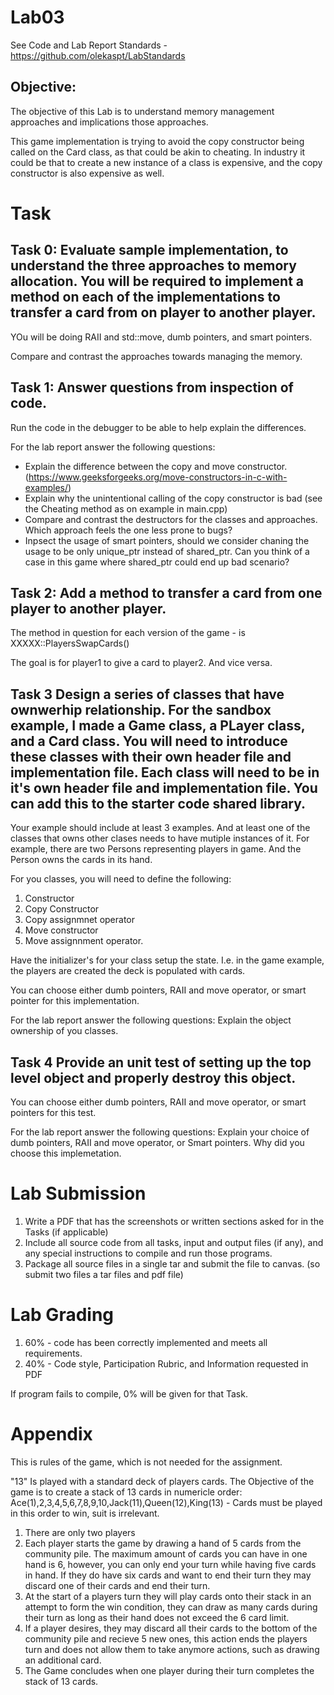 # Lab03
See Code and Lab Report Standards - https://github.com/olekaspt/LabStandards
## Objective:
The objective of this Lab is to understand memory management approaches and implications those approaches.

This game implementation is trying to avoid the copy constructor being called on the Card class, as that could be akin to cheating.   In industry it could be that to create a new instance of a class is expensive, and the copy constructor is also expensive as well.

# Task

## Task 0: Evaluate sample implementation, to understand the three approaches to memory allocation.  You will be required to implement a method on each of the implementations to transfer a card from on player to another player.

YOu will be doing RAII and std::move, dumb pointers, and smart pointers.   

Compare and contrast the approaches towards managing the memory.

## Task 1: Answer questions from inspection of code.
Run the code in the debugger to be able to help explain the differences.

For the lab report answer the following questions:
*	Explain the difference between the copy and move constructor. (https://www.geeksforgeeks.org/move-constructors-in-c-with-examples/)
*	Explain why the unintentional calling of the copy constructor is bad (see the Cheating method as on example in main.cpp)
*	Compare and contrast the destructors for the classes and approaches.  Which approach feels the one less prone to bugs?
*	Inpsect the usage of smart pointers, should we consider chaning the usage to be only unique_ptr instead of shared_ptr.  Can you think of a case in this game where shared_ptr could end up bad scenario?


## Task 2:  Add a method to transfer a card from one player to another player.

The method in question for each version of the game - is XXXXX::PlayersSwapCards()

The goal is for player1 to give a card to player2.  And vice versa.


## Task 3  Design a series of classes that have ownwerhip relationship.  For the sandbox example, I made a Game class, a PLayer class, and a Card class.  You will need to introduce these classes with their own header file and implementation file.  Each class will need to be in it's own header file and implementation file.  You can add this to the starter code shared library.

Your example should include at least 3 examples.  And at least one of the classes that owns other clases needs to have mutiple instances of it.  For example, there are two Persons representing players in game.  And the Person owns the cards in its hand.

For you classes, you will need to define the following:
1. Constructor
2. Copy Constructor
3. Copy assignmnet operator
4. Move constructor
5. Move assignnment operator.

Have the initializer's for your class setup the state.  I.e. in the game example, the players are created the deck is populated with cards.

You can choose either dumb pointers, RAII and move operator, or smart pointer for this implementation.

For the lab report answer the following questions:
Explain the object ownership of you classes.
 
## Task 4 Provide an unit test of setting up the top level object and properly destroy this object.
You can choose either dumb pointers, RAII and move operator, or smart pointers for this test.  

For the lab report answer the following questions:
Explain your choice of dumb pointers, RAII and move operator, or Smart pointers.  Why did you choose this implemetation.

# Lab Submission
1.	Write a PDF that has the screenshots or written sections asked for in the Tasks (if applicable)
3.	Include all source code from all tasks, input and output files (if any), and any special instructions to compile and run those programs.
4.	Package all source files in a single tar and submit the file to canvas.  (so submit two files a tar files and pdf file)

# Lab Grading
1.	60% - code has been correctly implemented and meets all requirements.
1.	40% - Code style, Participation Rubric, and Information requested in PDF 

If program fails to compile, 0% will be given for that Task.


# Appendix
This is rules of the game, which is not needed for the assignment.

"13" Is played with a standard deck of players cards.
The Objective of the game is to create a stack of 13 cards in numericle order:
Ace(1),2,3,4,5,6,7,8,9,10,Jack(11),Queen(12),King(13) - Cards must be played in this order to win, suit is irrelevant.

1. There are only two players
1. Each player starts the game by drawing a hand of 5 cards from the community pile. The maximum amount of cards
you can have in one hand is 6, however, you can only end your turn while having five cards in hand. If they do
have six cards and want to end their turn they may discard one of their cards and end their turn.
1. At the start of a players turn they will play cards onto their stack in an attempt to form the win condition,
they can draw as many cards during their turn as long as their hand does not exceed the 6 card limit.
1. If a player desires, they may discard all their cards to the bottom of the community pile and recieve 5 new ones,
this action ends the players turn and does not allow them to take anymore actions, such as drawing an additional card.
1. The Game concludes when one player during their turn completes the stack of 13 cards.

